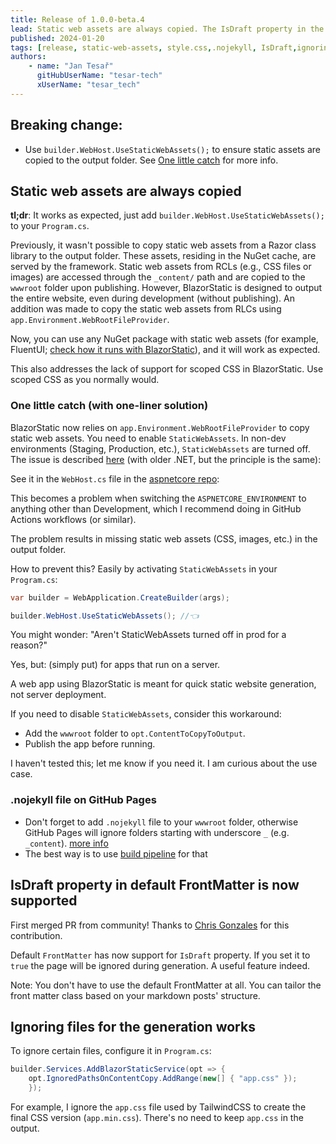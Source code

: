 ```yaml
---
title: Release of 1.0.0-beta.4
lead: Static web assets are always copied. The IsDraft property in the default FrontMatter is now supported. 
published: 2024-01-20
tags: [release, static-web-assets, style.css,.nojekyll, IsDraft,ignoring files]
authors:
    - name: "Jan Tesař"
      gitHubUserName: "tesar-tech"
      xUserName: "tesar_tech"
---
```


## Breaking change:

- Use `builder.WebHost.UseStaticWebAssets();` to ensure static assets are copied to the output folder. See [One little catch](#one-little-catch-with-one-liner-solution) for more info.

## Static web assets are always copied

**tl;dr**: It works as expected, just add `builder.WebHost.UseStaticWebAssets();` to your `Program.cs`.

Previously, it wasn't possible to copy static web assets from a Razor class library to the output folder. These assets, residing in the NuGet cache, are served by the framework. Static web assets from RCLs (e.g., CSS files or images) are accessed through the `_content/` path and are copied to the `wwwroot` folder upon publishing. However, BlazorStatic is designed to output the entire website, even during development (without publishing). An addition was made to copy the static web assets from RLCs using `app.Environment.WebRootFileProvider`.

Now, you can use any NuGet package with static web assets (for example, FluentUI; [check how it runs with BlazorStatic](/docs/componentlibs)), and it will work as expected.

This also addresses the lack of support for scoped CSS in BlazorStatic. Use scoped CSS as you normally would.

### One little catch (with one-liner solution)
BlazorStatic now relies on `app.Environment.WebRootFileProvider` to copy static web assets. You need to enable `StaticWebAssets`. In non-dev environments (Staging, Production, etc.), `StaticWebAssets` are turned off. The issue is described [here](https://dev.to/j_sakamoto/how-to-deal-with-the-http-404-content-foo-bar-css-not-found-when-using-razor-component-package-on-asp-net-core-blazor-app-aai) (with older .NET, but the principle is the same):

See it in the `WebHost.cs` file in the [aspnetcore repo](https://github.com/dotnet/aspnetcore/blob/cc9cff31eb828f5849c07afc46b08baeda42b399/src/DefaultBuilder/src/WebHost.cs#L221):

This becomes a problem when switching the `ASPNETCORE_ENVIRONMENT` to anything other than Development, which I recommend doing in GitHub Actions workflows (or similar).

The problem results in missing static web assets (CSS, images, etc.) in the output folder.

How to prevent this? Easily by activating `StaticWebAssets` in your `Program.cs`:

```csharp
var builder = WebApplication.CreateBuilder(args);

builder.WebHost.UseStaticWebAssets(); //👈
```
You might wonder: "Aren't StaticWebAssets turned off in prod for a reason?"

Yes, but: (simply put) for apps that run on a server.

A web app using BlazorStatic is meant for quick static website generation, not server deployment.

If you need to disable `StaticWebAssets`, consider this workaround:

- Add the `wwwroot` folder to `opt.ContentToCopyToOutput`.
- Publish the app before running.

I haven't tested this; let me know if you need it. I am curious about the use case.

### .nojekyll file on GitHub Pages
- Don't forget to add `.nojekyll` file to your `wwwroot` folder, otherwise GitHub Pages will ignore folders starting with
  underscore `_` (e.g. `_content`). [more info](https://github.blog/2009-12-29-bypassing-jekyll-on-github-pages/)
- The best way is to use [build pipeline](https://github.com/tesar-tech/BlazorStaticMinimalBlog/blob/master/.github/workflows/publish-to-ghpages-and-nuget.yml) for that


## IsDraft property in default FrontMatter is now supported

First merged PR from community! Thanks to [Chris Gonzales](https://github.com/chrisg32) for this contribution.

Default `FrontMatter` has now support for `IsDraft` property.
If you set it to `true` the page will be ignored during generation. A useful feature indeed.

Note: You don't have to use the default FrontMatter at all.
You can tailor the front matter class based on your markdown posts' structure.  

## Ignoring files for the generation works

To ignore certain files, configure it in `Program.cs`:

```csharp
builder.Services.AddBlazorStaticService(opt => {
    opt.IgnoredPathsOnContentCopy.AddRange(new[] { "app.css" });
    });
```

For example, I ignore the `app.css` file used by TailwindCSS to create the final CSS version (`app.min.css`).
There's no need to keep `app.css` in the output.

